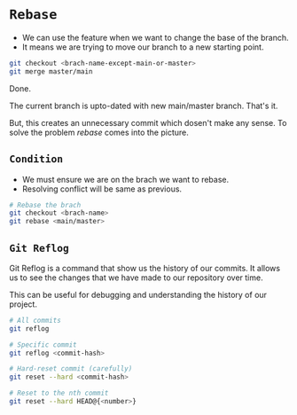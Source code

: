 # `Rebase`

- We can use the feature when we want to change the base of the branch.
- It means we are trying to move our branch to a new starting point.

```bash
git checkout <brach-name-except-main-or-master>
git merge master/main
```

Done.

The current branch is upto-dated with new main/master branch. That's it.

But, this creates an unnecessary commit which dosen't make any sense. To solve the problem _rebase_ comes into the picture.

## `Condition`

- We must ensure we are on the brach we want to rebase.
- Resolving conflict will be same as previous.

```bash
# Rebase the brach
git checkout <brach-name>
git rebase <main/master>
```

## `Git Reflog`

Git Reflog is a command that show us the history of our commits. It allows us to see the changes that we have made to our repository over time.

This can be useful for debugging and understanding the history of our project.

```bash
# All commits
git reflog

# Specific commit
git reflog <commit-hash>

# Hard-reset commit (carefully)
git reset --hard <commit-hash>

# Reset to the nth commit
git reset --hard HEAD@{<number>}
```

